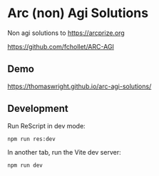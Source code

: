 # Arc (non) Agi Solutions

Non agi solutions to https://arcprize.org

https://github.com/fchollet/ARC-AGI

## Demo

https://thomaswright.github.io/arc-agi-solutions/

## Development

Run ReScript in dev mode:

```sh
npm run res:dev
```

In another tab, run the Vite dev server:

```sh
npm run dev
```

